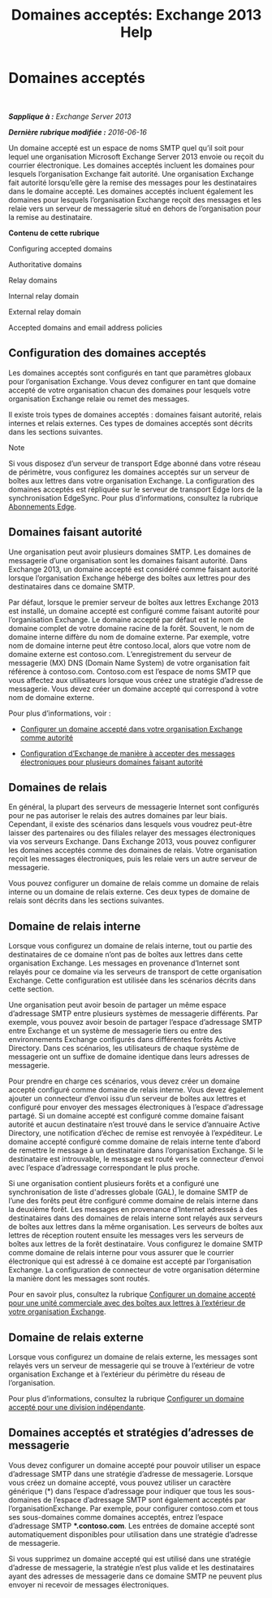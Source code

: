 ﻿---
title: 'Domaines acceptés: Exchange 2013 Help'
TOCTitle: Domaines acceptés
ms:assetid: c1839a5b-49f9-4c53-b247-f4e5d78efc45
ms:mtpsurl: https://technet.microsoft.com/fr-fr/library/Bb124423(v=EXCHG.150)
ms:contentKeyID: 50479135
ms.date: 05/23/2018
mtps_version: v=EXCHG.150
ms.translationtype: MT
---

# Domaines acceptés

 

_**Sapplique à :** Exchange Server 2013_

_**Dernière rubrique modifiée :** 2016-06-16_

Un domaine accepté est un espace de noms SMTP quel qu’il soit pour lequel une organisation Microsoft Exchange Server 2013 envoie ou reçoit du courrier électronique. Les domaines acceptés incluent les domaines pour lesquels l’organisation Exchange fait autorité. Une organisation Exchange fait autorité lorsqu’elle gère la remise des messages pour les destinataires dans le domaine accepté. Les domaines acceptés incluent également les domaines pour lesquels l’organisation Exchange reçoit des messages et les relaie vers un serveur de messagerie situé en dehors de l’organisation pour la remise au destinataire.

**Contenu de cette rubrique**

Configuring accepted domains

Authoritative domains

Relay domains

Internal relay domain

External relay domain

Accepted domains and email address policies

## Configuration des domaines acceptés

Les domaines acceptés sont configurés en tant que paramètres globaux pour l’organisation Exchange. Vous devez configurer en tant que domaine accepté de votre organisation chacun des domaines pour lesquels votre organisation Exchange relaie ou remet des messages.

Il existe trois types de domaines acceptés : domaines faisant autorité, relais internes et relais externes. Ces types de domaines acceptés sont décrits dans les sections suivantes.

> [!NOTE]
> Si vous disposez d’un serveur de transport Edge abonné dans votre réseau de périmètre, vous configurez les domaines acceptés sur un serveur de boîtes aux lettres dans votre organisation Exchange. La configuration des domaines acceptés est répliquée sur le serveur de transport Edge lors de la synchronisation EdgeSync. Pour plus d’informations, consultez la rubrique <a href="edge-subscriptions-exchange-2013-help.md">Abonnements Edge</a>.


## Domaines faisant autorité

Une organisation peut avoir plusieurs domaines SMTP. Les domaines de messagerie d’une organisation sont les domaines faisant autorité. Dans Exchange 2013, un domaine accepté est considéré comme faisant autorité lorsque l’organisation Exchange héberge des boîtes aux lettres pour des destinataires dans ce domaine SMTP.

Par défaut, lorsque le premier serveur de boîtes aux lettres Exchange 2013 est installé, un domaine accepté est configuré comme faisant autorité pour l’organisation Exchange. Le domaine accepté par défaut est le nom de domaine complet de votre domaine racine de la forêt. Souvent, le nom de domaine interne diffère du nom de domaine externe. Par exemple, votre nom de domaine interne peut être contoso.local, alors que votre nom de domaine externe est contoso.com. L’enregistrement du serveur de messagerie (MX) DNS (Domain Name System) de votre organisation fait référence à contoso.com. Contoso.com est l’espace de noms SMTP que vous affectez aux utilisateurs lorsque vous créez une stratégie d’adresse de messagerie. Vous devez créer un domaine accepté qui correspond à votre nom de domaine externe.

Pour plus d’informations, voir :

  - [Configurer un domaine accepté dans votre organisation Exchange comme autorité](configure-an-accepted-domain-within-your-exchange-organization-as-authoritative-exchange-2013-help.md)

  - [Configuration d’Exchange de manière à accepter des messages électroniques pour plusieurs domaines faisant autorité](configure-exchange-to-accept-mail-for-multiple-authoritative-domains-exchange-2013-help.md)

## Domaines de relais

En général, la plupart des serveurs de messagerie Internet sont configurés pour ne pas autoriser le relais des autres domaines par leur biais. Cependant, il existe des scénarios dans lesquels vous voudrez peut-être laisser des partenaires ou des filiales relayer des messages électroniques via vos serveurs Exchange. Dans Exchange 2013, vous pouvez configurer les domaines acceptés comme des domaines de relais. Votre organisation reçoit les messages électroniques, puis les relaie vers un autre serveur de messagerie.

Vous pouvez configurer un domaine de relais comme un domaine de relais interne ou un domaine de relais externe. Ces deux types de domaine de relais sont décrits dans les sections suivantes.

## Domaine de relais interne

Lorsque vous configurez un domaine de relais interne, tout ou partie des destinataires de ce domaine n’ont pas de boîtes aux lettres dans cette organisation Exchange. Les messages en provenance d’Internet sont relayés pour ce domaine via les serveurs de transport de cette organisation Exchange. Cette configuration est utilisée dans les scénarios décrits dans cette section.

Une organisation peut avoir besoin de partager un même espace d’adressage SMTP entre plusieurs systèmes de messagerie différents. Par exemple, vous pouvez avoir besoin de partager l’espace d’adressage SMTP entre Exchange et un système de messagerie tiers ou entre des environnements Exchange configurés dans différentes forêts Active Directory. Dans ces scénarios, les utilisateurs de chaque système de messagerie ont un suffixe de domaine identique dans leurs adresses de messagerie.

Pour prendre en charge ces scénarios, vous devez créer un domaine accepté configuré comme domaine de relais interne. Vous devez également ajouter un connecteur d’envoi issu d’un serveur de boîtes aux lettres et configuré pour envoyer des messages électroniques à l’espace d’adressage partagé. Si un domaine accepté est configuré comme domaine faisant autorité et aucun destinataire n’est trouvé dans le service d’annuaire Active Directory, une notification d’échec de remise est renvoyée à l’expéditeur. Le domaine accepté configuré comme domaine de relais interne tente d’abord de remettre le message à un destinataire dans l’organisation Exchange. Si le destinataire est introuvable, le message est routé vers le connecteur d’envoi avec l’espace d’adressage correspondant le plus proche.

Si une organisation contient plusieurs forêts et a configuré une synchronisation de liste d'adresses globale (GAL), le domaine SMTP de l’une des forêts peut être configuré comme domaine de relais interne dans la deuxième forêt. Les messages en provenance d’Internet adressés à des destinataires dans des domaines de relais interne sont relayés aux serveurs de boîtes aux lettres dans la même organisation. Les serveurs de boîtes aux lettres de réception routent ensuite les messages vers les serveurs de boîtes aux lettres de la forêt destinataire. Vous configurez le domaine SMTP comme domaine de relais interne pour vous assurer que le courrier électronique qui est adressé à ce domaine est accepté par l’organisation Exchange. La configuration de connecteur de votre organisation détermine la manière dont les messages sont routés.

Pour en savoir plus, consultez la rubrique [Configurer un domaine accepté pour une unité commerciale avec des boîtes aux lettres à l’extérieur de votre organisation Exchange](configure-an-accepted-domain-for-a-business-unit-with-mailboxes-outside-your-exchange-organization-exchange-2013-help.md).

## Domaine de relais externe

Lorsque vous configurez un domaine de relais externe, les messages sont relayés vers un serveur de messagerie qui se trouve à l’extérieur de votre organisation Exchange et à l’extérieur du périmètre du réseau de l’organisation.

Pour plus d’informations, consultez la rubrique [Configurer un domaine accepté pour une division indépendante](configure-an-accepted-domain-for-an-independent-business-unit-exchange-2013-help.md).

## Domaines acceptés et stratégies d’adresses de messagerie

Vous devez configurer un domaine accepté pour pouvoir utiliser un espace d’adressage SMTP dans une stratégie d’adresse de messagerie. Lorsque vous créez un domaine accepté, vous pouvez utiliser un caractère générique (\*) dans l’espace d’adressage pour indiquer que tous les sous-domaines de l’espace d’adressage SMTP sont également acceptés par l’organisationExchange. Par exemple, pour configurer contoso.com et tous ses sous-domaines comme domaines acceptés, entrez l’espace d’adressage SMTP **\*.contoso.com**. Les entrées de domaine accepté sont automatiquement disponibles pour utilisation dans une stratégie d’adresse de messagerie.

Si vous supprimez un domaine accepté qui est utilisé dans une stratégie d’adresse de messagerie, la stratégie n’est plus valide et les destinataires ayant des adresses de messagerie dans ce domaine SMTP ne peuvent plus envoyer ni recevoir de messages électroniques.


